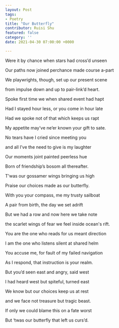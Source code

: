 ```yaml
---
layout: Post
tags:
- Poetry
title: "Our Butterfly"
contributor: Ruisi Shu
featured: false
category: ''
date: 2021-04-30 07:00:00 +0000

---
```

<p style="text-align:right">

Were it by chance when stars had cross’d unseen<br>

Our paths now joined perchance made course a-part<br>

We playwrights, though, set up our present scene<br>

from impulse down and up to pair-link’d heart.<br>

Spoke first time we when shared event had hapt<br>

Had I stayed hour less, or you come in hour late<br>

Had we spoke not of that which keeps us rapt<br>

My appetite may’ve ne’er known your gift to sate.<br>

No tears have I cried since meeting you<br>

and all I’ve the need to give is my laughter<br>

Our moments joint painted peerless hue<br>

Born of friendship’s bosom all thereafter.<br>

T’was our gossamer wings bringing us high<br>

Praise our choices made as our butterfly.<br>

</p>

With you your compass, me my trusty sailboat<br>

A pair from birth, the day we set adrift<br>

But we had a row and now here we take note<br>

the scarlet wings of fear we feel inside ocean's rift.<br>

You are the one who reads for us meant direction<br>

I am the one who listens silent at shared helm<br>

You accuse me, for fault of my failed navigation<br>

As I respond, that instruction is your realm.<br>

But you’d seen east and angry, said west<br>

I had heard west but spiteful, turned east<br>

We know but our choices keep us at rest<br>

and we face not treasure but tragic beast.<br>

If only we could blame this on a fate worst<br>

But ‘twas our butterfly that left us curs’d.<br>